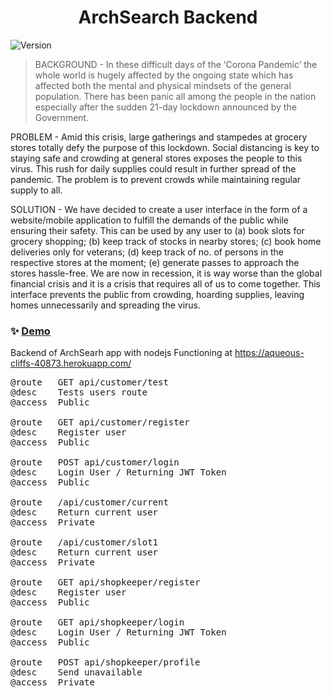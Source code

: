 <h1 align="center">ArchSearch Backend</h1>
<p>
  <img alt="Version" src="https://img.shields.io/badge/version-0.2-blue.svg?cacheSeconds=2592000" />
</p>

> BACKGROUND - In these difficult days of the ‘Corona Pandemic’ the whole world is hugely affected by the ongoing state which has affected both the mental and physical mindsets of the general population. There has been panic all among the people in the nation especially after the sudden 21-day lockdown announced by the Government.

PROBLEM - Amid this crisis, large gatherings and stampedes at grocery stores totally defy the purpose of this lockdown. Social distancing is key to staying safe and crowding at general stores exposes the people to this virus. This rush for daily supplies could result in further spread of the pandemic. The problem is to prevent crowds while maintaining regular supply to all.

SOLUTION - We have decided to create a user interface in the form of a website/mobile application to fulfill the demands of the public while ensuring their safety. This can be used by any user to (a) book slots for grocery shopping; (b) keep track of stocks in nearby stores; (c) book home deliveries only for veterans; (d) keep track of no. of persons in the respective stores at the moment; (e) generate passes to approach the stores hassle-free.
We are now in recession, it is way worse than the global financial crisis and it is a crisis that requires all of us to come together. This interface prevents the public from crowding, hoarding supplies, leaving homes unnecessarily and spreading the virus.

### ✨ [Demo](https://www.youtube.com/watch?v=z4ave28HYSw)


Backend of ArchSearh app with nodejs
Functioning at https://aqueous-cliffs-40873.herokuapp.com/

<pre>@route   GET api/customer/test
@desc    Tests users route
@access  Public

@route   GET api/customer/register
@desc    Register user
@access  Public

@route   POST api/customer/login
@desc    Login User / Returning JWT Token
@access  Public

@route   /api/customer/current
@desc    Return current user
@access  Private

@route   /api/customer/slot1
@desc    Return current user
@access  Private

@route   GET api/shopkeeper/register
@desc    Register user
@access  Public

@route   GET api/shopkeeper/login
@desc    Login User / Returning JWT Token
@access  Public

@route   POST api/shopkeeper/profile
@desc    Send unavailable
@access  Private
</pre>
